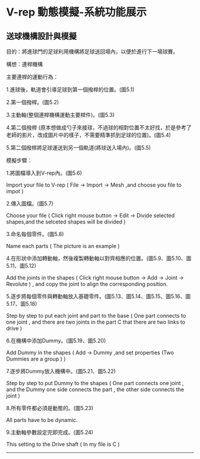 V-rep 動態模擬-系統功能展示
===



送球機構設計與模擬
---

目的：將進球門的足球利用機構將足球送回場內，以便於進行下一場球賽。

構想：連桿機構

主要連桿的運動行為：

1.進球後，軌道會引導足球到第一個撥桿的位置。(圖5.1)

2.第一個撥桿。(圖5.2)

3.主動軸(整個連桿機構運動主要桿件)。(圖5.3)

4.第二個撥桿 (原本想做成勺子來接球，不過球的相對位置不太好找，於是參考了老師的影片，改成圖片中的樣子，不需要精準抓到足球的位置)。(圖5.4)

5.第二個撥桿將足球運送到另一個軌道(將球送入場內)。(圖5.5)



模擬步驟：

1.將圖檔導入到V-rep內。(圖5.6)

Import your file to V-rep ( File -> Import -> Mesh ,and choose you file to impot )

2.傳入圖檔。(圖5.7)

Choose your file ( Click right mouse button -> Edit -> Divide selected shapes,and the selceted shapes will be divided )

3.命名每個零件。(圖5.8)

Name each parts ( The picture is an example )

4.在形狀中添加轉動軸，然後複製轉動軸以對齊相應的位置。(圖5.9、圖5.10、圖5.11、圖5.12)

Add the joints in the shapes ( Click right mouse button -> Add -> Joint -> Revolute ) , and copy the joint to align the corresponding position.

5.逐步將每個零件與轉動軸放入基礎零件。(圖5.13、圖5.14、圖5.15、圖5.16、圖5.17、圖5.18)

Step by step to put each joint and part to the base ( One part connects to one joint , and there are two joints in the part C that there are two links to drive )

6.在機構中添加Dummy。(圖5.19、圖5.20)

Add Dummy in the shapes ( Add -> Dummy ,and set properties (Two Dummies are a group ) )

7.逐步將Dummy放入機構中。(圖5.21、圖5.22)

Step by step to put Dummy to the shapes ( One part connects one joint , and the Dummy one side connects the part , the other side connects the joint )

8.所有零件都必須是動態的。(圖5.23)

All parts have to be dynamic.

9.主動軸參數設定完即完成。(圖5.24)

This setting to the Drive shaft ( In my file is C )


















---

